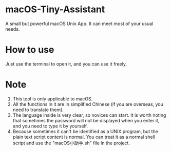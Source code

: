 # macOS-Tiny-Assistant
A small but powerful macOS Unix App. It can meet most of your usual needs.
# How to use
Just use the terminal to open it, and you can use it freely.
# Note
1. This tool is only applicable to macOS.
2. All the functions in it are in simplified Chinese (if you are overseas, you need to translate them).
3. The language inside is very clear, so novices can start. It is worth noting that sometimes the password will not be displayed when you enter it, and you need to type it by yourself.
4. Because sometimes it can't be identified as a UNIX program, but the plain text script content is normal. You can treat it as a normal shell script and use the "macOS小助手.sh" file in the project.
